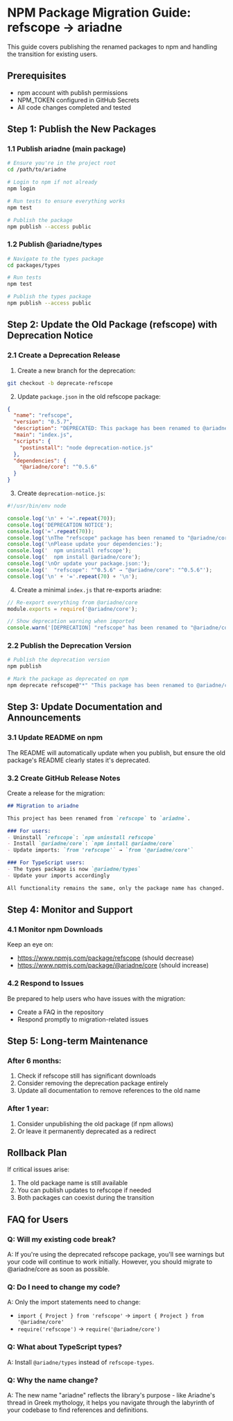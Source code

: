 # NPM Package Migration Guide: refscope → ariadne

This guide covers publishing the renamed packages to npm and handling the transition for existing users.

## Prerequisites

- npm account with publish permissions
- NPM_TOKEN configured in GitHub Secrets
- All code changes completed and tested

## Step 1: Publish the New Packages

### 1.1 Publish ariadne (main package)

```bash
# Ensure you're in the project root
cd /path/to/ariadne

# Login to npm if not already
npm login

# Run tests to ensure everything works
npm test

# Publish the package
npm publish --access public
```

### 1.2 Publish @ariadne/types

```bash
# Navigate to the types package
cd packages/types

# Run tests
npm test

# Publish the types package
npm publish --access public
```

## Step 2: Update the Old Package (refscope) with Deprecation Notice

### 2.1 Create a Deprecation Release

1. Create a new branch for the deprecation:
```bash
git checkout -b deprecate-refscope
```

2. Update `package.json` in the old refscope package:
```json
{
  "name": "refscope",
  "version": "0.5.7",
  "description": "DEPRECATED: This package has been renamed to @ariadne/core. Please install @ariadne/core instead.",
  "main": "index.js",
  "scripts": {
    "postinstall": "node deprecation-notice.js"
  },
  "dependencies": {
    "@ariadne/core": "^0.5.6"
  }
}
```

3. Create `deprecation-notice.js`:
```javascript
#!/usr/bin/env node

console.log('\n' + '='.repeat(70));
console.log('DEPRECATION NOTICE');
console.log('='.repeat(70));
console.log('\nThe "refscope" package has been renamed to "@ariadne/core".');
console.log('\nPlease update your dependencies:');
console.log('  npm uninstall refscope');
console.log('  npm install @ariadne/core');
console.log('\nOr update your package.json:');
console.log('  "refscope": "^0.5.6" → "@ariadne/core": "^0.5.6"');
console.log('\n' + '='.repeat(70) + '\n');
```

4. Create a minimal `index.js` that re-exports ariadne:
```javascript
// Re-export everything from @ariadne/core
module.exports = require('@ariadne/core');

// Show deprecation warning when imported
console.warn('[DEPRECATION] "refscope" has been renamed to "@ariadne/core". Please update your imports.');
```

### 2.2 Publish the Deprecation Version

```bash
# Publish the deprecation version
npm publish

# Mark the package as deprecated on npm
npm deprecate refscope@"*" "This package has been renamed to @ariadne/core. Please install @ariadne/core instead."
```

## Step 3: Update Documentation and Announcements

### 3.1 Update README on npm

The README will automatically update when you publish, but ensure the old package's README clearly states it's deprecated.

### 3.2 Create GitHub Release Notes

Create a release for the migration:
```markdown
## Migration to ariadne

This project has been renamed from `refscope` to `ariadne`. 

### For users:
- Uninstall `refscope`: `npm uninstall refscope`
- Install `@ariadne/core`: `npm install @ariadne/core`
- Update imports: `from 'refscope'` → `from '@ariadne/core'`

### For TypeScript users:
- The types package is now `@ariadne/types`
- Update your imports accordingly

All functionality remains the same, only the package name has changed.
```

## Step 4: Monitor and Support

### 4.1 Monitor npm Downloads

Keep an eye on:
- https://www.npmjs.com/package/refscope (should decrease)
- https://www.npmjs.com/package/@ariadne/core (should increase)

### 4.2 Respond to Issues

Be prepared to help users who have issues with the migration:
- Create a FAQ in the repository
- Respond promptly to migration-related issues

## Step 5: Long-term Maintenance

### After 6 months:
1. Check if refscope still has significant downloads
2. Consider removing the deprecation package entirely
3. Update all documentation to remove references to the old name

### After 1 year:
1. Consider unpublishing the old package (if npm allows)
2. Or leave it permanently deprecated as a redirect

## Rollback Plan

If critical issues arise:

1. The old package name is still available
2. You can publish updates to refscope if needed
3. Both packages can coexist during the transition

## FAQ for Users

### Q: Will my existing code break?
A: If you're using the deprecated refscope package, you'll see warnings but your code will continue to work initially. However, you should migrate to @ariadne/core as soon as possible.

### Q: Do I need to change my code?
A: Only the import statements need to change:
- `import { Project } from 'refscope'` → `import { Project } from '@ariadne/core'`
- `require('refscope')` → `require('@ariadne/core')`

### Q: What about TypeScript types?
A: Install `@ariadne/types` instead of `refscope-types`.

### Q: Why the name change?
A: The new name "ariadne" reflects the library's purpose - like Ariadne's thread in Greek mythology, it helps you navigate through the labyrinth of your codebase to find references and definitions.